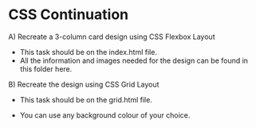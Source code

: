 # CSS Continuation
A) Recreate a 3-column card design using CSS Flexbox  Layout
- This task should be on the index.html file.
- All the information and images needed for the design can be found in this folder here.

 

B) Recreate the design using CSS Grid Layout  

- This task should be on the grid.html file.

- You can use any background colour of your choice.
